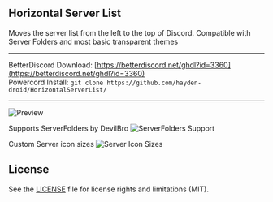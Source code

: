 ## Horizontal Server List
Moves the server list from the left to the top of Discord. Compatible with Server Folders and most basic transparent themes

- - -
BetterDiscord Download: [https://betterdiscord.net/ghdl?id=3360](https://betterdiscord.net/ghdl?id=3360)  
Powercord Install: `git clone https://github.com/hayden-droid/HorizontalServerList/`
- - -

![Preview](https://i.imgur.com/ygGh3hy.jpg)  

Supports ServerFolders by DevilBro
![ServerFolders Support](https://i.imgur.com/XUdPf8D.jpg)

Custom Server icon sizes
![Server Icon Sizes](https://i.imgur.com/KQlsfee.jpg)

## License

See the [LICENSE](https://github.com/hayden-droid/HorizontalServerList/blob/master/LICENSE.md) file for license rights and limitations (MIT).

